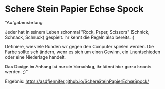 # Schere Stein Papier Echse Spock

"Aufgabenstellung

Jeder hat in seinem Leben schonmal "Rock, Paper, Scissors" (Schnick, Schnack, Schnuck) gespielt. Ihr kennt die Regeln also bereits. ;) 

Definiere, wie viele Runden wir gegen den Computer spielen werden.
Die Farbe sollte sich ändern, wenn es sich um einen Gewinn, ein Unentschieden oder eine Niederlage handelt.

Das Design im Anhang ist nur ein Vorschlag, ihr könnt hier gerne kreativ werden. ;)"


Ergebnis: https://asdfjennifer.github.io/SchereSteinPapierEchseSpock/
